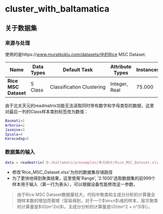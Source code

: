 # cluster_with_baltamatica
## 关于数据集

### 来源与处理

使用的是https://www.muratkoklu.com/datasets/中的Rice MSC Dataset.

| **Name** | **Data Types** | **Default Task** | **Attribute Types** | **Instances** | **Attributes** | **Year** |
| --- | --- | --- | --- | --- | --- | --- |
| **Rice MSC Dataset** | 5 Class | Classification Clustering | Integer, Real | 75.000 | 106 | 2021 |

由于北太天元的readmatrix功能无法读取同时带有数字和字母类型的数据，这里对最后一列的Class样本类别标签改为数值：

```matlab
Basmati→1
Arborio→2
Jasmine→3
Ipsala→4
Karacadag→5
```

### 数据集的输入

```matlab
data = readmatrix('D:/baltamatica/examples/多元统计/Rice_MSC_Dataset.xlsx', 'Range', '2:1000');
```

- 修改'Rice_MSC_Dataset.xlsx'为你的数据集存储路径
- 为了更快地得到聚类结果，这里使用'Range', '2:1000'选取数据集的前999个样本用于输入（第一行为表头），可以根据设备性能修改这一参数，

> 由于Rice MSC Dataset数据量较大，代码中聚类和主成分分析的计算量会随样本数的增加而骤增（容易得到，对于一个$\m×n$\维的样本，层次聚类的计算量是$\O(m^2n)$\，主成分分析的计算量是\O(mn^2 + n^3)$\）。
>
